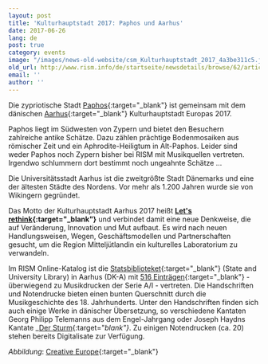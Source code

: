 ```yaml
---
layout: post
title: 'Kulturhauptstadt 2017: Paphos und Aarhus'
date: 2017-06-26
lang: de
post: true
category: events
image: "/images/news-old-website/csm_Kulturhauptstadt_2017_4a3be311c5.jpg"
old_url: http://www.rism.info/de/startseite/newsdetails/browse/62/article/64/the-european-capitals-of-culture-2017-paphos-and-aarhus.html
email: ''
author: ''
---
```


Die zypriotische Stadt [Paphos](http://www.pafos2017.eu/?lang=en){:target="_blank"} ist gemeinsam mit dem dänischen [Aarhus](http://www.aarhus2017.dk/de/){:target="_blank"} Kulturhauptstadt Europas 2017.

Paphos liegt im Südwesten von Zypern und bietet den Besuchern zahlreiche antike Schätze. Dazu zählen prächtige Bodenmosaiken aus römischer Zeit und ein Aphrodite-Heiligtum in Alt-Paphos. Leider sind weder Paphos noch Zypern bisher bei RISM mit Musikquellen vertreten. Irgendwo schlummern dort bestimmt noch ungeahnte Schätze …

Die Universitätsstadt Aarhus ist die zweitgrößte Stadt Dänemarks und eine der ältesten Städte des Nordens. Vor mehr als 1.200 Jahren wurde sie von Wikingern gegründet.

Das Motto der Kulturhauptstadt Aarhus 2017 heißt **[Let's rethink](http://www.aarhus2017.dk/en/about-us/what-is-aarhus-2017/lets-rethink/){:target="_blank"}** und verbindet damit eine neue Denkweise, die auf Veränderung, Innovation und Mut aufbaut. Es wird nach neuen Handlungsweisen, Wegen, Geschäftsmodellen und Partnerschaften gesucht, um die Region Mitteljütlandin ein kulturelles Laboratorium zu verwandeln.

Im RISM Online-Katalog ist die [Statsbiblioteket](http://www.statsbiblioteket.dk/){:target="_blank"} (State and University Library) in Aarhus (DK-A) mit [516 Einträgen](https://opac.rism.info/metaopac/search?View=rism&siglum=DK-A){:target="_blank"} - überwiegend zu Musikdrucken der Serie A/I - vertreten. Die Handschriften und Notendrucke bieten einen bunten Querschnitt durch die Musikgeschichte des 18. Jahrhunderts. Unter den Handschriften finden sich auch einige Werke in dänischer Übersetzung, so verschiedene Kantaten Georg Philipp Telemanns aus dem Engel-Jahrgang oder Joseph Haydns Kantate _[Der Sturm](https://opac.rism.info/search?id=150203362){:target="_blank"}_. Zu einigen Notendrucken (ca. 20) stehen bereits Digitalisate zur Verfügung.


_Abbildung_: [Creative Europe](https://ec.europa.eu/programmes/creative-europe/actions/capitals-culture_en){:target="_blank"}

